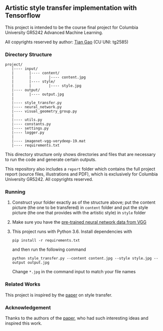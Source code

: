 ## Artistic style transfer implementation with Tensorflow

This project is intended to be the course final project for Columbia University GR5242 Advanced Machine Learning.

All copyrights reserved by author: [Tian Gao][email] (CU UNI: tg2585)

### Directory Structure

```
project/
   |---- input/
   |       |---- content/
   |       |        |---- content.jpg
   |       |---- style/
   |       |        |---- style.jpg
   |---- output/
   |       |---- output.jpg
   |
   |---- style_transfer.py
   |---- neural_network.py
   |---- visual_geometry_group.py
   |
   |---- utils.py
   |---- constants.py
   |---- settings.py
   |---- logger.py
   |
   |---- imagenet-vgg-verydeep-19.mat
   |---- requirements.txt
```

This directory structure only shows directories and files that are necessary to run the code and generate certain outputs.

This repository also includes a `report` folder which contains the full project report (source files, illustrations and PDF), which is exclusively for Columbia University GR5242. All copyrights reserved.

### Running

1. Construct your folder exactly as of the structure above; put the content picture (the one to be transfered) in `content` folder and put the style picture (the one that provides with the artistic style) in `style` folder

2. Make sure you have the [pre-trained neural network data from VGG][data]

3. This project runs with Python 3.6. Install dependencies with

   ```
   pip install -r requirements.txt
   ```

   and then run the following command

   ```
   python style_transfer.py --content content.jpg --style style.jpg --output output.jpg
   ```

   Change `*.jpg` in the command input to match your file names

### Related Works

This project is inspired by the [paper][paper] on style transfer.

### Acknowledgement

Thanks to the authors of the [paper][paper], who had such interesting ideas and inspired this work.

[email]: mailto:tian.gao@columbia.edu
[paper]: http://arxiv.org/pdf/1508.06576v2.pdf
[data]: http://www.vlfeat.org/matconvnet/models/beta16/imagenet-vgg-verydeep-19.mat

